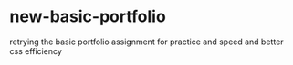 # new-basic-portfolio
retrying the basic portfolio assignment for practice and speed and better css efficiency
